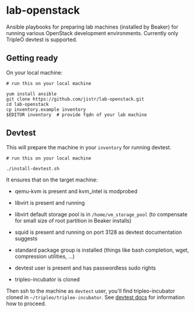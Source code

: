 lab-openstack
=============

Ansible playbooks for preparing lab machines (installed by Beaker) for
running various OpenStack development environments. Currently only
TripleO devtest is supported.

Getting ready
-------------

On your local machine:

    # run this on your local machine

    yum install ansible
    git clone https://github.com/jistr/lab-openstack.git
    cd lab-openstack
    cp inventory.example inventory
    $EDITOR inventory  # provide fqdn of your lab machine


Devtest
-------

This will prepare the machine in your `inventory` for running devtest.

    # run this on your local machine

    ./install-devtest.sh

It ensures that on the target machine:

* qemu-kvm is present and kvm_intel is modprobed

* libvirt is present and running

* libvirt default storage pool is in `/home/vm_storage_pool` (to
  compensate for small size of root partition in Beaker installs)

* squid is present and running on port 3128 as devtest documentation
  suggests

* standard package group is installed (things like bash completion,
  wget, compression utilities, ...)

* devtest user is present and has passwordless sudo rights

* tripleo-incubator is cloned

Then ssh to the machine as `devtest` user, you'll find
tripleo-incubator cloned in `~/tripleo/tripleo-incubator`. See
[devtest docs](http://docs.openstack.org/developer/tripleo-incubator/devtest.html)
for information how to proceed.
